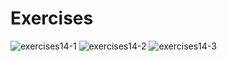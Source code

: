 # Exercises
![exercises14-1](https://user-images.githubusercontent.com/70604577/160039662-c7d1f8de-29f6-447a-a476-449931665d9d.png)
![exercises14-2](https://user-images.githubusercontent.com/70604577/160039664-ae856eb1-fc15-4229-9a9f-f7ea3fa09c93.png)
![exercises14-3](https://user-images.githubusercontent.com/70604577/160039672-9b4235c6-9cb8-44fc-bc31-a21649af8ff5.png)
